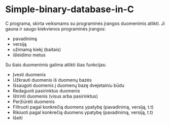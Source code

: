 # Simple-binary-database-in-C
C programa, skirta veiksmams su programinės įrangos duomenimis atlikti. Ji gauna ir saugo kiekvienos programinės įrangos:
- pavadinimą
- versiją
- užimamą kiekį (baitais)
- išleidimo metus

  
Su šiais duomenimis galima atlikti šias funkcijas:
- Įvesti duomenis
- Užkrauti duomenis iš duomenų bazės
- Išsaugoti duomenis į duomenų bazę dvejetainiu būdu
- Redaguoti pasirinktus duomenis
- Ištrinti duomenis (visus arba pasirinktus)
- Peržiūrėti duomenis
- Filtruoti pagal konkrečią duomens ypatybę (pavadinimą, versiją, t.t)
- Rikiuoti pagal konkrečią duomens ypatybę (pavadinimą, versiją, t.t)
- Išeiti
